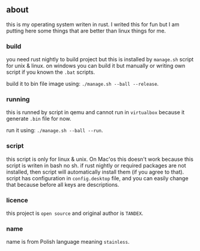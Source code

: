 ## about
this is my operating system writen in rust.
I writed this for fun but I am putting here some things that are better than linux things for me.

### build
you need rust nightly to build project but this is installed by `manage.sh` script for unix & linux.
on windows you can build it but manually or writing own script if you known the `.bat` scripts.

build it to bin file image using: `./manage.sh --ball --release`.

### running
this is runned by script in qemu and cannot run in `virtualbox` because it generate `.bin` file for now.

run it using: `./manage.sh --ball --run`.

### script
this script is only for linux & unix. On Mac'os this doesn't work because this  script is writen in bash no sh.
if rust nightly or required packages are not installed, then script will automatically install them (if you agree to that).
script has configuration in `config.desktop` file, and you can easily change that because before all keys are descriptions.

### licence
this project is `open source` and original author is `TANDEX`.

### name
name is from Polish language meaning `stainless`.
